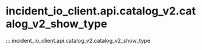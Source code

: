 # incident_io_client.api.catalog_v2.catalog_v2_show_type

::: incident_io_client.api.catalog_v2.catalog_v2_show_type
